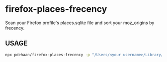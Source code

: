 # firefox-places-frecency

Scan your Firefox profile's places.sqlite file and sort your moz_origins by frecency.

## USAGE

```sh
npx pdehaan/firefox-places-frecency -p "/Users/<your username>/Library/Application Support/Firefox/Profiles/<some profile dir>/places.sqlite"
```

